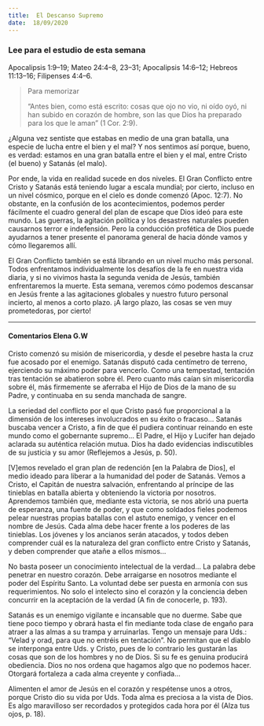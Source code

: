 ```yaml
---
title:  El Descanso Supremo
date:  18/09/2020
---
```


### Lee para el estudio de esta semana
Apocalipsis 1:9–19; Mateo 24:4–8, 23–31; Apocalipsis 14:6–12; Hebreos 11:13–16; Filipenses 4:4–6.

> <p>Para memorizar</p>
> “Antes bien, como está escrito: cosas que ojo no vio, ni oído oyó, ni han subido en corazón de hombre, son las que Dios ha preparado para los que le aman” (1 Cor. 2:9).

¿Alguna vez sentiste que estabas en medio de una gran batalla, una especie de lucha entre el bien y el mal? Y nos sentimos así porque, bueno, es verdad: estamos en una gran batalla entre el bien y el mal, entre Cristo (el bueno) y Satanás (el malo).

Por ende, la vida en realidad sucede en dos niveles. El Gran Conflicto entre Cristo y Satanás está teniendo lugar a escala mundial; por cierto, incluso en un nivel cósmico, porque en el cielo es donde comenzó (Apoc. 12:7). No obstante, en la confusión de los acontecimientos, podemos perder fácilmente el cuadro general del plan de escape que Dios ideó para este mundo. Las guerras, la agitación política y los desastres naturales pueden causarnos terror e indefensión. Pero la conducción profética de Dios puede ayudarnos a tener presente el panorama general de hacia dónde vamos y cómo llegaremos allí.

El Gran Conflicto también se está librando en un nivel mucho más personal. Todos enfrentamos individualmente los desafíos de la fe en nuestra vida diaria, y si no vivimos hasta la segunda venida de Jesús, también enfrentaremos la muerte. Esta semana, veremos cómo podemos descansar en Jesús frente a las agitaciones globales y nuestro futuro personal incierto, al menos a corto plazo. ¡A largo plazo, las cosas se ven muy prometedoras, por cierto!

---

#### Comentarios Elena G.W

Cristo comenzó su misión de misericordia, y desde el pesebre hasta la cruz fue acosado por el enemigo. Satanás disputó cada centímetro de terreno, ejerciendo su máximo poder para vencerlo. Como una tempestad, tentación tras tentación se abatieron sobre él. Pero cuanto más caían sin misericordia sobre él, más firmemente se aferraba el Hijo de Dios de la mano de su Padre, y continuaba en su senda manchada de sangre.

La seriedad del conflicto por el que Cristo pasó fue proporcional a la dimensión de los intereses involucrados en su éxito o fracaso… Satanás buscaba vencer a Cristo, a fin de que él pudiera continuar reinando en este mundo como el gobernante supremo… El Padre, el Hijo y Lucifer han dejado aclarada su auténtica relación mutua. Dios ha dado evidencias indiscutibles de su justicia y su amor (Reflejemos a Jesús, p. 50).

[V]emos revelado el gran plan de redención [en la Palabra de Dios], el medio ideado para liberar a la humanidad del poder de Satanás. Vemos a Cristo, el Capitán de nuestra salvación, enfrentando al príncipe de las tinieblas en batalla abierta y obteniendo la victoria por nosotros. Aprendemos también que, mediante esta victoria, se nos abrió una puerta de esperanza, una fuente de poder, y que como soldados fieles podemos pelear nuestras propias batallas con el astuto enemigo, y vencer en el nombre de Jesús. Cada alma debe hacer frente a los poderes de las tinieblas. Los jóvenes y los ancianos serán atacados, y todos deben comprender cuál es la naturaleza del gran conflicto entre Cristo y Satanás, y deben comprender que atañe a ellos mismos…

No basta poseer un conocimiento intelectual de la verdad… La palabra debe penetrar en nuestro corazón. Debe arraigarse en nosotros mediante el poder del Espíritu Santo. La voluntad debe ser puesta en armonía con sus requerimientos. No solo el intelecto sino el corazón y la conciencia deben concurrir en la aceptación de la verdad (A fin de conocerle, p. 193).

Satanás es un enemigo vigilante e incansable que no duerme. Sabe que tiene poco tiempo y obrará hasta el fin mediante toda clase de engaño para atraer a las almas a su trampa y arruinarlas. Tengo un mensaje para Uds.: “Velad y orad, para que no entréis en tentación”. No permitan que el diablo se interponga entre Uds. y Cristo, pues de lo contrario les gustarán las cosas que son de los hombres y no de Dios. Si su fe es genuina producirá obediencia. Dios no nos ordena que hagamos algo que no podemos hacer. Otorgará fortaleza a cada alma creyente y confiada…

Alimenten el amor de Jesús en el corazón y respétense unos a otros, porque Cristo dio su vida por Uds. Toda alma es preciosa a la vista de Dios. Es algo maravilloso ser recordados y protegidos cada hora por él (Alza tus ojos, p. 18).